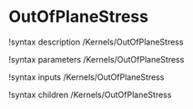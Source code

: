 <!-- MOOSE Documentation Stub: Remove this when content is added. -->

# OutOfPlaneStress

!syntax description /Kernels/OutOfPlaneStress

!syntax parameters /Kernels/OutOfPlaneStress

!syntax inputs /Kernels/OutOfPlaneStress

!syntax children /Kernels/OutOfPlaneStress
